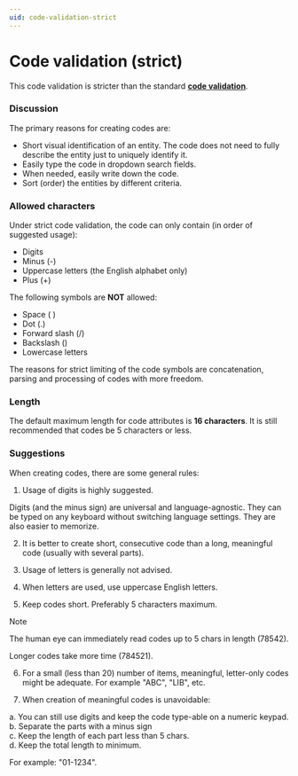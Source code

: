 ```yaml
---
uid: code-validation-strict
---
```


# Code validation (strict)

This code validation is stricter than the standard **[code validation](https://docs.erp.net/model/reference/common-business-rules/code-validation.html)**.

### Discussion

The primary reasons for creating codes are:

- Short visual identification of an entity. The code does not need to fully describe the entity just to uniquely identify it.
- Easily type the code in dropdown search fields.
- When needed, easily write down the code.
- Sort (order) the entities by different criteria.

### Allowed characters

Under strict code validation, the code can only contain (in order of suggested usage):

- Digits
- Minus (-)
- Uppercase letters (the English alphabet only)
- Plus (+)

The following symbols are **NOT** allowed:

- Space ( )
- Dot (.)
- Forward slash (/)
- Backslash (\)
- Lowercase letters

The reasons for strict limiting of the code symbols are concatenation, parsing and processing of codes with more freedom.

### Length

The default maximum length for code attributes is **16 characters**. It is still recommended that codes be 5 characters or less.

### Suggestions

When creating codes, there are some general rules:

1. Usage of digits is highly suggested.

Digits (and the minus sign) are universal and language-agnostic. They can be typed on any keyboard without switching language settings. They are also easier to memorize.

2. It is better to create short, consecutive code than a long, meaningful code (usually with several parts).

3. Usage of letters is generally not advised.

4. When letters are used, use uppercase English letters.

5. Keep codes short. Preferably 5 characters maximum. 

> [!Note]
> 
> The human eye can immediately read codes up to 5 chars in length (78542). 
> 
> Longer codes take more time (784521).

6. For a small (less than 20) number of items, meaningful, letter-only codes might be adequate. For example "ABC", "LIB", etc.

7. When creation of meaningful codes is unavoidable: 

a. You can still use digits and keep the code type-able on a numeric keypad.<br>
b. Separate the parts with a minus sign<br>
c. Keep the length of each part less than 5 chars.<br>
d. Keep the total length to minimum.<br>

   For example: "01-1234".
